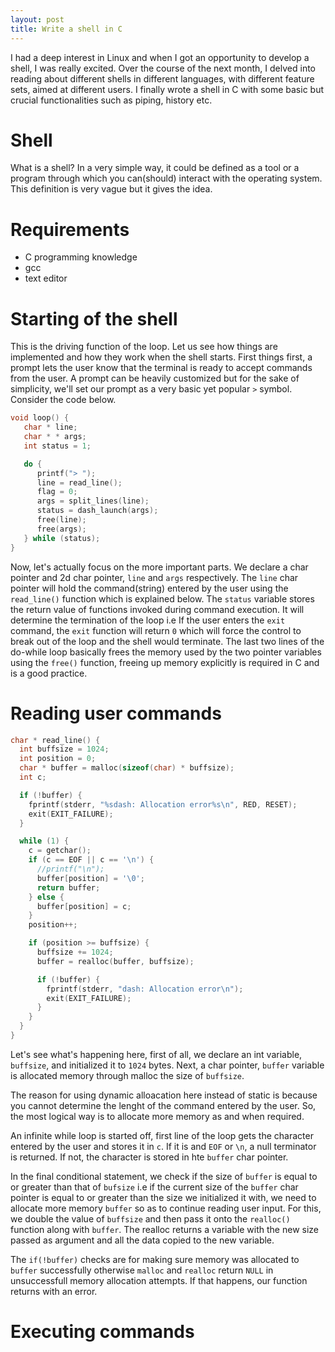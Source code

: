```yaml
---
layout: post
title: Write a shell in C
---
```


I had a deep interest in Linux and when I got an opportunity to develop a shell, I was really excited. Over the course of the next month, I delved into reading about different shells in different languages, with different feature sets, aimed at different users. I finally wrote a shell in C with some basic but crucial functionalities such as piping, history etc.

# Shell  
What is a shell? In a very simple way, it could be defined as a tool or a program through which you can(should) interact with the operating system. This definition is very vague but it gives the idea.

# Requirements
- C programming knowledge
- gcc
- text editor

# Starting of the shell
This is the driving function of the loop. Let us see how things are implemented and how they work when the shell starts.
First things first, a prompt lets the user know that the terminal is ready to accept commands from the user. A prompt can be heavily customized but for the sake of simplicity, we'll set our prompt as a very basic yet popular `>` symbol. Consider the code below.

```c
void loop() {
   char * line;
   char * * args;
   int status = 1;

   do {
      printf("> ");
      line = read_line();
      flag = 0;
      args = split_lines(line);
      status = dash_launch(args);
      free(line);
      free(args);
   } while (status);
}
```

Now, let's actually focus on the more important parts. We declare a char pointer and 2d char pointer, `line` and `args` respectively. The `line` char pointer will hold the command(string) entered by the user using the `read_line()` function which is explained below. The `status` variable stores the return value of functions invoked during command execution. It will determine the termination of the loop i.e If the user enters the `exit` command, the `exit` function will return `0` which will force the control to break out of the loop and the shell would terminate. The last two lines of the do-while loop basically frees the memory used by the two pointer variables using the `free()` function, freeing up memory explicitly is required in C and is a good practice.


# Reading user commands

```c
char * read_line() {
  int buffsize = 1024;
  int position = 0;
  char * buffer = malloc(sizeof(char) * buffsize);
  int c;

  if (!buffer) {
    fprintf(stderr, "%sdash: Allocation error%s\n", RED, RESET);
    exit(EXIT_FAILURE);
  }

  while (1) {
    c = getchar();
    if (c == EOF || c == '\n') {
      //printf("\n"); 
      buffer[position] = '\0';
      return buffer;
    } else {
      buffer[position] = c;
    }
    position++;

    if (position >= buffsize) {
      buffsize += 1024;
      buffer = realloc(buffer, buffsize);

      if (!buffer) {
        fprintf(stderr, "dash: Allocation error\n");
        exit(EXIT_FAILURE);
      }
    }
  }
}
```

Let's see what's happening here, first of all, we declare an int variable, `buffsize`, and initialized it to `1024` bytes. Next, a char pointer, `buffer` variable is allocated memory through malloc the size of `buffsize`. 

The reason for using dynamic alloacation here instead of static is because you cannot determine the lenght of the command entered by the user. So, the most logical way is to allocate more memory as and when required.

An infinite while loop is started off, first line of the loop gets the character entered by the user and stores it in `c`. If it is and `EOF` or `\n`, a null terminator is returned. If not, the character is stored in hte `buffer` char pointer.

In the final conditional statement, we check if the size of `buffer` is equal to or greater than that of `bufsize` i.e if the current size of the `buffer` char pointer is equal to or greater than the size we initialized it with, we need to allocate more memory `buffer` so as to continue reading user input. For this, we double the value of `buffsize` and then pass it onto the `realloc()` function along with `buffer`. The realloc returns a variable with the new size passed as argument and all the data copied to the new variable. 

The `if(!buffer)` checks are for making sure memory was allocated to `buffer` successfully otherwise `malloc` and `realloc` return `NULL` in unsuccessfull memory allocation attempts. If that happens, our function returns with an error.

# Executing commands


